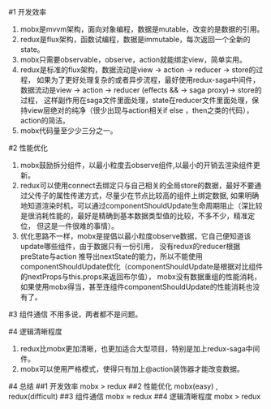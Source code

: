#1 开发效率
  1. mobx是mvvm架构，面向对象编程，数据是mutable，改变的是数据的引用。
  2. redux是flux架构，函数试编程，数据是immutable，每次返回一个全新的state。
  3. mobx只需要observable，observe，action就能绑定view，简单实用。
  4. redux是标准的flux架构，数据流动是view -> action -> reducer -> store的过程，
    如果为了更好处理复杂的或者异步流程，最好使用redux-saga中间件，
    数据流动是view -> action -> reducer (effects && -> saga proxy)-> store的过程，
    这样副作用在saga文件里面处理，state在reducer文件里面处理，保持view层绝对的纯净（很少出现与action相关if else ，then之类的代码），action的简洁。
 5.  mobx代码量至少少三分之一。

#2 性能优化
  1. mobx鼓励拆分组件，以最小粒度去observe组件,以最小的开销去渲染组件更新。
  2. redux可以使用connect去绑定只与自己相关的全局store的数据，最好不要通过父传子的属性传递方式，尽量少在节点比较高的组件上绑定数据,
    如果明确地知道渲染时机，可以通过componentShouldUpdate生命周期阻止（深比较是很消耗性能的，最好是精确到基本数据类型值的比较，不多不少，精准定位，
    但这是一件很难的事情）。
  3. 优化思路不一样，mobx是提倡以最小粒度observe数据，它自己便知道该update哪些组件，由于数据只有一份引用， 没有redux的reducer根据preState与action
    推导出nextState的能力，所以不能使用componentShouldUpdate优化（componentShouldUpdate是根据对比组件的nextProps与this.props来返回布尔值），
    mobx没有数据重组的性能消耗，如果使用mobx得当，甚至连组件componentShouldUpdate的性能消耗也没有了。

#3 组件通信
  不用多说，两者都不是问题。

#4 逻辑清晰程度
  1. redux比mobx更加清晰，也更加适合大型项目，特别是加上redux-saga中间件。
  2. mobx可以使用严格模式，使得只有加上@action装饰器才能改变数据。

#4 总结
  ##1 开发效率  mobx > redux
  ##2 性能优化  mobx(easy) , redux(difficult)
  ##3 组件通信  mobx ≈ redux
  ##4 逻辑清晰程度 mobx > redux